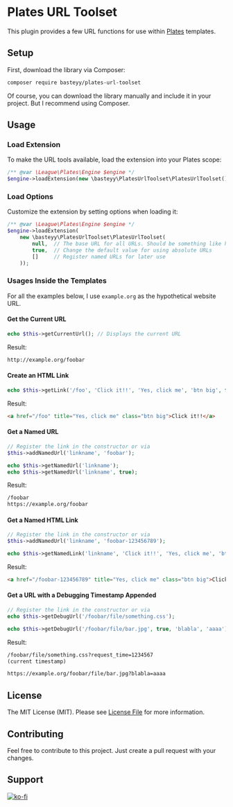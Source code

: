 # Plates URL Toolset

This plugin provides a few URL functions for use within [Plates](https://platesphp.com/) templates.

## Setup

First, download the library via Composer:

```bash
composer require basteyy/plates-url-toolset
```
Of course, you can download the library manually and include it in your project. But I recommend using Composer.

## Usage

### Load Extension

To make the URL tools available, load the extension into your Plates scope:

```php
/** @var \League\Plates\Engine $engine */
$engine->loadExtension(new \basteyy\PlatesUrlToolset\PlatesUrlToolset());
```

### Load Options

Customize the extension by setting options when loading it:

```php
/** @var \League\Plates\Engine $engine */
$engine->loadExtension(
    new \basteyy\PlatesUrlToolset\PlatesUrlToolset(
        null,  // The base URL for all URLs. Should be something like https://example.org
        true,  // Change the default value for using absolute URLs
        []     // Register named URLs for later use
    ));
```

### Usages Inside the Templates

For all the examples below, I use `example.org` as the hypothetical website URL.

#### Get the Current URL

```php
echo $this->getCurrentUrl(); // Displays the current URL
```

Result:
```html
http://example.org/foobar
```

#### Create an HTML Link

```php
echo $this->getLink('/foo', 'Click it!!', 'Yes, click me', 'btn big', false);
```

Result:
```html
<a href="/foo" title="Yes, click me" class="btn big">Click it!!</a>
```

#### Get a Named URL

```php
// Register the link in the constructor or via
$this->addNamedUrl('linkname', 'foobar');

echo $this->getNamedUrl('linkname');
echo $this->getNamedUrl('linkname', true);
```

Result:
```html
/foobar
https://example.org/foobar
```

#### Get a Named HTML Link

```php
// Register the link in the constructor or via
$this->addNamedUrl('linkname', 'foobar-123456789');

echo $this->getNamedLink('linkname', 'Click it!!', 'Yes, click me', 'btn big', false);
```

Result:
```html
<a href="/foobar-123456789" title="Yes, click me" class="btn big">Click it!!</a>
```

#### Get a URL with a Debugging Timestamp Appended

```php
// Register the link in the constructor or via
echo $this->getDebugUrl('/foobar/file/something.css');

echo $this->getDebugUrl('/foobar/file/bar.jpg', true, 'blabla', 'aaaa');
```

Result:
```html
/foobar/file/something.css?request_time=1234567
(current timestamp)

https://example.org/foobar/file/bar.jpg?blabla=aaaa
```

## License

The MIT License (MIT). Please see [License File](https://github.com/basteyy/plates-url-toolset/blob/master/LICENSE) for more information.

## Contributing

Feel free to contribute to this project. Just create a pull request with your changes.

## Support

[![ko-fi](https://ko-fi.com/img/githubbutton_sm.svg)](https://ko-fi.com/S6S6NIYIK)
